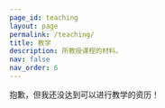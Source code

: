 ```yaml
---
page_id: teaching
layout: page
permalink: /teaching/
title: 教学
description: 所教授课程的材料。
nav: false
nav_order: 6
---
```


抱歉，但我还没达到可以进行教学的资历！

